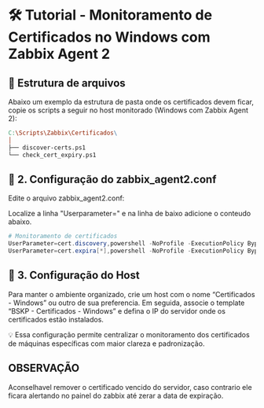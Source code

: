# 🛠️ Tutorial - Monitoramento de Certificados no Windows com Zabbix Agent 2

## 📁 Estrutura de arquivos

Abaixo um exemplo da estrutura de pasta onde os certificados devem ficar, copie os scripts a seguir no host monitorado (Windows com Zabbix Agent 2):

```makefile
C:\Scripts\Zabbix\Certificados\
│
├── discover-certs.ps1
└── check_cert_expiry.ps1
```

## 🔧 2. Configuração do zabbix_agent2.conf

Edite o arquivo zabbix_agent2.conf:

Localize a linha "Userparameter=" e na linha de baixo adicione o conteudo abaixo.

```powershell
# Monitoramento de certificados
UserParameter=cert.discovery,powershell -NoProfile -ExecutionPolicy Bypass -File "C:\Scripts\Zabbix\Certificados\discovery-certs.ps1"
UserParameter=cert.expira[*],powershell -NoProfile -ExecutionPolicy Bypass -File "C:\Scripts\Zabbix\Certificados\check_cert_expiry.ps1" -thumb "$1"
```

## 🔧 3. Configuração do Host

Para manter o ambiente organizado, crie um host com o nome “Certificados - Windows” ou outro de sua preferencia.
Em seguida, associe o template “BSKP - Certificados - Windows” e defina o IP do servidor onde os certificados estão instalados.

💡 Essa configuração permite centralizar o monitoramento dos certificados de máquinas específicas com maior clareza e padronização.

## OBSERVAÇÃO

Aconselhavel remover o certificado vencido do servidor, caso contrario ele ficara alertando no painel do zabbix até zerar a data de expiração.

